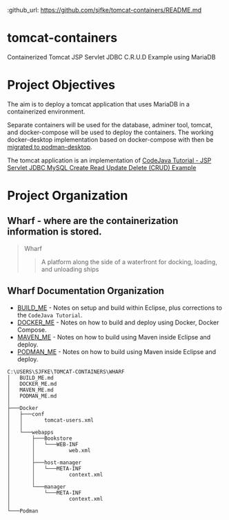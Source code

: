 :github_url: https://github.com/sjfke/tomcat-containers/README.md

# tomcat-containers
Containerized Tomcat JSP Servlet JDBC C.R.U.D Example using MariaDB

# Project Objectives

The aim is to deploy a tomcat application that uses MariaDB in a containerized environment.

Separate containers will be used for the database, adminer tool, tomcat, and docker-compose will be used to deploy the containers.
The working docker-desktop implementation based on docker-compose with then be [migrated to podman-desktop](https://fedoramagazine.org/docker-and-fedora-37-migrating-to-podman/). 

The tomcat application is an implementation of [CodeJava Tutorial - JSP Servlet JDBC MySQL Create Read Update Delete (CRUD) Example](https://www.codejava.net/coding/jsp-servlet-jdbc-mysql-create-read-update-delete-crud-example)

# Project Organization

## Wharf - where are the containerization information is stored.

> Wharf
>> A platform along the side of a waterfront for docking, loading, and unloading ships

## Wharf Documentation Organization

* [BUILD_ME](./wharf/BUILD_ME.md)  - Notes on setup and build within Eclipse, plus corrections to the `CodeJava Tutorial`.
* [DOCKER_ME](./wharf/DOCKER_ME.md) - Notes on how to build and deploy using Docker, Docker Compose.
* [MAVEN_ME](./wharf/MAVEN_ME.md)  - Notes on how to build using Maven inside Eclipse and deploy.
* [PODMAN_ME](./wharf/PODMAN_ME.md)  - Notes on how to build using Maven inside Eclipse and deploy.

```
C:\USERS\SJFKE\TOMCAT-CONTAINERS\WHARF
│   BUILD_ME.md
│   DOCKER_ME.md
│   MAVEN_ME.md
│   PODMAN_ME.md
│
├───Docker
│   ├───conf
│   │       tomcat-users.xml
│   │
│   └───webapps
│       ├───Bookstore
│       │   └───WEB-INF
│       │           web.xml
│       │
│       ├───host-manager
│       │   └───META-INF
│       │           context.xml
│       │
│       └───manager
│           └───META-INF
│                   context.xml
│
└───Podman
```
